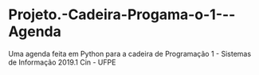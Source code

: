 # Projeto.-Cadeira-Progama-o-1---Agenda
Uma agenda feita em Python para a cadeira de Programação 1 - Sistemas de Informação 2019.1 Cin - UFPE

